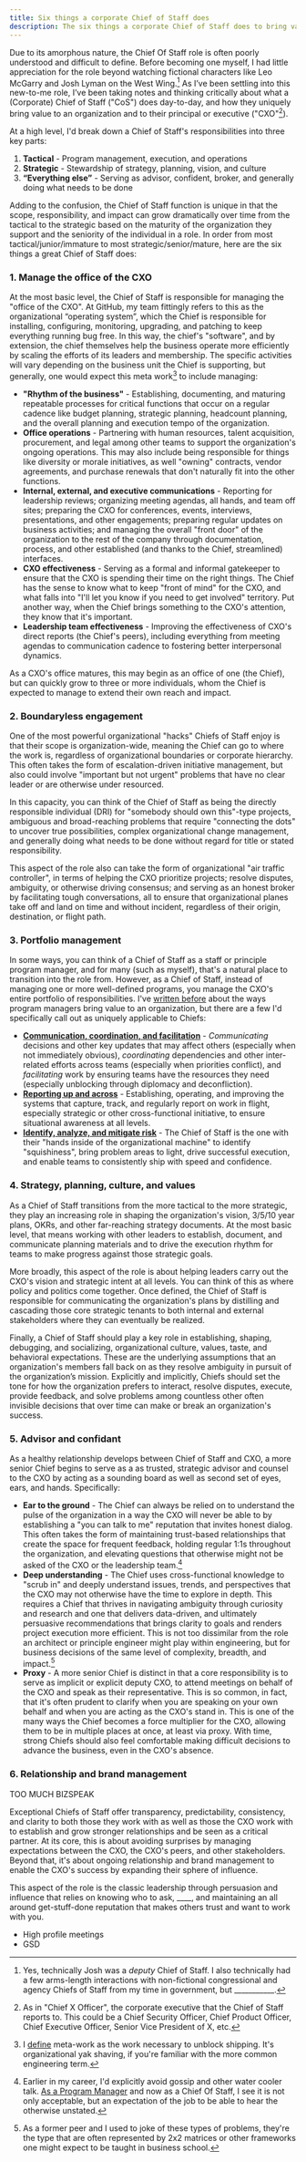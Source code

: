 ```yaml
---
title: Six things a corporate Chief of Staff does
description: The six things a corporate Chief of Staff does to bring value to an organization and their principal or executive.
---
```


Due to its amorphous nature, the Chief Of Staff role is often poorly understood and difficult to define. Before becoming one myself, I had little appreciation for the role beyond watching fictional characters like Leo McGarry and Josh Lyman on the West Wing.[^4] As I’ve been settling into this new-to-me role, I’ve been taking notes and thinking critically about what a (Corporate) Chief of Staff ("CoS") does day-to-day, and how they uniquely bring value to an organization and to their principal or executive ("CXO"[^1]). 

At a high level, I'd break down a Chief of Staff's responsibilities into three key parts:

1. **Tactical** - Program management, execution, and operations 
2. **Strategic** - Stewardship of strategy, planning, vision, and culture
3. **“Everything else”** - Serving as advisor, confident, broker, and generally doing what needs to be done

Adding to the confusion, the Chief of Staff function is unique in that the scope, responsibility, and impact can grow dramatically over time from the tactical to the strategic based on the maturity of the organization they support and the seniority of the individual in a role. In order from most tactical/junior/immature to most strategic/senior/mature, here are the six things a great Chief of Staff does:

### 1. Manage the office of the CXO

At the most basic level, the Chief of Staff is responsible for managing the "office of the CXO". At GitHub, my team fittingly refers to this as the organizational “operating system”, which the Chief is responsible for installing, configuring, monitoring, upgrading, and patching to keep everything running bug free. In this way, the chief's "software", and by extension, the chief themselves help the business operate more efficiently by scaling the efforts of its leaders and membership. The specific activities will vary depending on the business unit the Chief is supporting, but generally, one would expect this meta work[^2] to include managing:

* **"Rhythm of the business"** - Establishing, documenting, and maturing repeatable processes for critical functions that occur on a regular cadence like budget planning, strategic planning, headcount planning, and the overall planning and execution tempo of the organization.
* **Office operations** - Partnering with human resources, talent acquisition, procurement, and legal among other teams to support the organization's ongoing operations. This may also include being responsible for things like diversity or morale initiatives, as well "owning" contracts, vendor agreements, and purchase renewals that don't naturally fit into the other functions.
* **Internal, external, and executive communications** - Reporting for leadership reviews; organizing meeting agendas, all hands, and team off sites; preparing the CXO for conferences, events, interviews, presentations, and other engagements; preparing regular updates on business activities; and managing the overall "front door" of the organization to the rest of the company through documentation, process, and other established (and thanks to the Chief, streamlined) interfaces.
* **CXO effectiveness** - Serving as a formal and informal gatekeeper to ensure that the CXO is spending their time on the right things. The Chief has the sense to know what to keep "front of mind" for the CXO, and what falls into "I'll let you know if you need to get involved" territory. Put another way, when the Chief brings something to the CXO's attention, they know that it's important.
* **Leadership team effectiveness** - Improving the effectiveness of CXO's direct reports (the Chief's peers), including everything from meeting agendas to communication cadence to fostering better interpersonal dynamics. 

As a CXO's office matures, this may begin as an office of one (the Chief), but can quickly grow to three or more individuals, whom the Chief is expected to manage to extend their own reach and impact.

### 2. Boundaryless engagement

One of the most powerful organizational "hacks" Chiefs of Staff enjoy is that their scope is organization-wide, meaning the Chief can go to where the work is, regardless of organizational boundaries or corporate hierarchy. This often takes the form of escalation-driven initiative management, but also could involve "important but not urgent" problems that have no clear leader or are otherwise under resourced.

In this capacity, you can think of the Chief of Staff as being the directly responsible individual (DRI) for "somebody should own this"-type projects, ambiguous and broad-reaching problems that require "connecting the dots" to uncover true possibilities, complex organizational change management, and generally doing what needs to be done without regard for title or stated responsibility.

This aspect of the role also can take the form of organizational "air traffic controller", in terms of helping the CXO prioritize projects; resolve disputes, ambiguity, or otherwise driving consensus; and serving as an honest broker by facilitating tough conversations, all to ensure that organizational planes take off and land on time and without incident, regardless of their origin, destination, or flight path.

### 3. Portfolio management

In some ways, you can think of a Chief of Staff as a staff or principle program manager, and for many (such as myself), that's a natural place to transition into the role from. However, as a Chief of Staff, instead of managing one or more well-defined programs, you manage the CXO's entire portfolio of responsibilities. I've [written before](https://ben.balter.com/2021/03/26/nine-things-a-technical-program-manager-does/) about the ways program managers bring value to an organization, but there are a few I'd specifically call out as uniquely applicable to Chiefs:

* **[Communication, coordination, and facilitation](https://ben.balter.com/2021/03/26/nine-things-a-technical-program-manager-does/#1-communication-coordination-and-facilitation)** - *Communicating* decisions and other key updates that may affect others (especially when not immediately obvious), *coordinating* dependencies and other inter-related efforts across teams (especially when priorities conflict), and *facilitating* work by ensuring teams have the resources they need (especially unblocking through diplomacy and deconfliction).
* **[Reporting up and across](https://ben.balter.com/2021/03/26/nine-things-a-technical-program-manager-does/#4-reporting-up-and-across)** - Establishing, operating, and improving the systems that capture, track, and regularly report on work in flight, especially strategic or other cross-functional initiative, to ensure situational awareness at all levels.
* **[Identify, analyze, and mitigate risk](https://ben.balter.com/2021/03/26/nine-things-a-technical-program-manager-does/#3-identify-analyze-and-mitigate-program-risk)** - The Chief of Staff is the one with their "hands inside of the organizational machine" to identify "squishiness", bring problem areas to light, drive successful execution, and enable teams to consistently ship with speed and confidence.

### 4. Strategy, planning, culture, and values

As a Chief of Staff transitions from the more tactical to the more strategic, they play an increasing role in shaping the organization's vision, 3/5/10 year plans, OKRs, and other far-reaching strategy documents. At the most basic level, that means working with other leaders to establish, document, and communicate planning materials and to drive the execution rhythm for teams to make progress against those strategic goals.

More broadly, this aspect of the role is about helping leaders carry out the CXO's vision and strategic intent at all levels. You can think of this as where policy and politics come together. Once defined, the Chief of Staff is responsible for communicating the organization's plans by distilling and cascading those core strategic tenants to both internal and external stakeholders where they can eventually be realized.

Finally, a Chief of Staff should play a key role in establishing, shaping, debugging, and socializing, organizational culture, values, taste, and behavioral expectations. These are the underlying assumptions that an organization's members fall back on as they resolve ambiguity in pursuit of the organization’s mission. Explicitly and implicitly, Chiefs should set the tone for how the organization prefers to interact, resolve disputes, execute, provide feedback, and solve problems among countless other often invisible decisions that over time can make or break an organization's success.

### 5. Advisor and confidant

As a healthy relationship develops between Chief of Staff and CXO, a more senior Chief begins to serve as a as trusted, strategic advisor and counsel to the CXO by acting as a sounding board as well as second set of eyes, ears, and hands. Specifically:

* **Ear to the ground** - The Chief can always be relied on to understand the pulse of the organization in a way the CXO will never be able to by establishing a "you can talk to me" reputation that invites honest dialog. This often takes the form of maintaining trust-based relationships that create the space for frequent feedback, holding regular 1:1s throughout the organization, and elevating questions that otherwise might not be asked of the CXO or the leadership team.[^3]
* **Deep understanding** - The Chief uses cross-functional knowledge to "scrub in" and deeply understand issues, trends, and perspectives that the CXO may not otherwise have the time to explore in depth. This requires a Chief that thrives in navigating ambiguity through curiosity and research and one that delivers data-driven, and ultimately persuasive recommendations that brings clarity to goals and renders project execution more efficient. This is not too dissimilar from the role an architect or principle engineer might play within engineering, but for business decisions of the same level of complexity, breadth, and impact.[^5] 
* **Proxy** - A more senior Chief is distinct in that a core responsibility is to serve as implicit or explicit deputy CXO, to attend meetings on behalf of the CXO and speak as their representative. This is so common, in fact, that it's often prudent to clarify when you are speaking on your own behalf and when you are acting as the CXO's stand in. This is one of the many ways the Chief becomes a force multiplier for the CXO, allowing them to be in multiple places at once, at least via proxy. With time, strong Chiefs should also feel comfortable making difficult decisions to advance the business, even in the CXO's absence.

### 6. Relationship and brand management

TOO MUCH BIZSPEAK

Exceptional Chiefs of Staff offer transparency, predictability, consistency, and clarity to both those they work with as well as those the CXO work with to establish and grow stronger relationships and be seen as a critical partner. At its core, this is about avoiding surprises by managing expectations between the CXO, the CXO's peers, and other stakeholders. Beyond that, it's about ongoing relationship and brand management to enable the CXO's success by expanding their sphere of influence.

This aspect of the role is the classic leadership through persuasion and influence that relies on knowing who to ask, ____, and maintaining an all around get-stuff-done reputation that makes others trust and want to work with you.


* High profile meetings
* GSD

[^1]: As in "Chief X Officer", the corporate executive that the Chief of Staff reports to. This could be a Chief Security Officer, Chief Product Officer, Chief Executive Officer, Senior Vice President of X, etc.
[^2]: I [define](https://ben.balter.com/2016/06/06/twelve-things-a-product-manager-does/#5-communicate-coordinate-and-facilitate) meta-work as the work necessary to unblock shipping. It's organizational yak shaving, if you're familiar with the more common engineering term.
[^3]: Earlier in my career, I'd explicitly avoid gossip and other water cooler talk. [As a Program Manager](https://ben.balter.com/2021/03/26/nine-things-a-technical-program-manager-does/#5-relationship-management) and now as a Chief Of Staff, I see it is not only acceptable, but an expectation of the job to be able to hear the otherwise unstated.
[^4]: Yes, technically Josh was a *deputy* Chief of Staff. I also technically had a few arms-length interactions with non-fictional congressional and agency Chiefs of Staff from my time in government, but ___________.
[^5]: As a former peer and I used to joke of these types of problems, they're the type that are often represented by 2x2 matrices or other frameworks one might expect to be taught in business school.